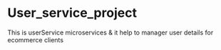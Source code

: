 # User_service_project
This is userService microservices &amp; it help to manager user details for ecommerce clients 
